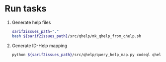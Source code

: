 # Run tasks

1. Generate help files

   ```bash
   sarif2issues_path="."
   bash ${sarif2issues_path}/src/qhelp/mk_qhelp_from_qhelp.sh
   ```

2. Generate ID-Help mapping
   ```bash
   python ${sarif2issues_path}/src/qhelp/query_help_map.py codeql qhelp qhelp/codeql_id_help_mapping.csv
   ```
